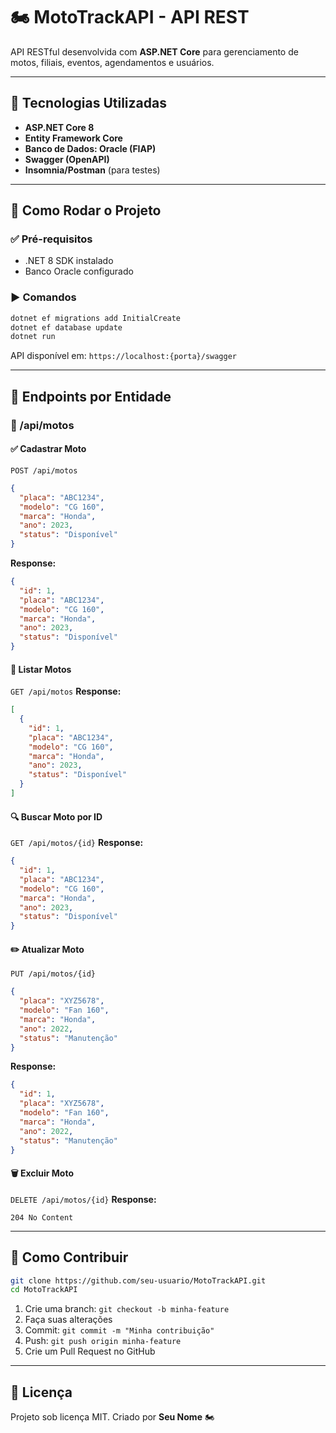 # 🏍️ MotoTrackAPI - API REST

API RESTful desenvolvida com **ASP.NET Core** para gerenciamento de motos, filiais, eventos, agendamentos e usuários.

---

## 📌 Tecnologias Utilizadas

* **ASP.NET Core 8**
* **Entity Framework Core**
* **Banco de Dados: Oracle (FIAP)**
* **Swagger (OpenAPI)**
* **Insomnia/Postman** (para testes)

---

## 🚀 Como Rodar o Projeto

### ✅ Pré-requisitos

* .NET 8 SDK instalado
* Banco Oracle configurado

### ▶️ Comandos

```bash
dotnet ef migrations add InitialCreate
dotnet ef database update
dotnet run
```

API disponível em: `https://localhost:{porta}/swagger`

---

## 🔻 Endpoints por Entidade

### 🛵 /api/motos

#### ✅ Cadastrar Moto

`POST /api/motos`

```json
{
  "placa": "ABC1234",
  "modelo": "CG 160",
  "marca": "Honda",
  "ano": 2023,
  "status": "Disponível"
}
```

**Response:**

```json
{
  "id": 1,
  "placa": "ABC1234",
  "modelo": "CG 160",
  "marca": "Honda",
  "ano": 2023,
  "status": "Disponível"
}
```

#### 🔎 Listar Motos

`GET /api/motos`
**Response:**

```json
[
  {
    "id": 1,
    "placa": "ABC1234",
    "modelo": "CG 160",
    "marca": "Honda",
    "ano": 2023,
    "status": "Disponível"
  }
]
```

#### 🔍 Buscar Moto por ID

`GET /api/motos/{id}`
**Response:**

```json
{
  "id": 1,
  "placa": "ABC1234",
  "modelo": "CG 160",
  "marca": "Honda",
  "ano": 2023,
  "status": "Disponível"
}
```

#### ✏️ Atualizar Moto

`PUT /api/motos/{id}`

```json
{
  "placa": "XYZ5678",
  "modelo": "Fan 160",
  "marca": "Honda",
  "ano": 2022,
  "status": "Manutenção"
}
```

**Response:**

```json
{
  "id": 1,
  "placa": "XYZ5678",
  "modelo": "Fan 160",
  "marca": "Honda",
  "ano": 2022,
  "status": "Manutenção"
}
```

#### 🗑️ Excluir Moto

`DELETE /api/motos/{id}`
**Response:**

```
204 No Content
```

---

## 📌 Como Contribuir

```bash
git clone https://github.com/seu-usuario/MotoTrackAPI.git
cd MotoTrackAPI
```

1. Crie uma branch: `git checkout -b minha-feature`
2. Faça suas alterações
3. Commit: `git commit -m "Minha contribuição"`
4. Push: `git push origin minha-feature`
5. Crie um Pull Request no GitHub

---

## 🪪 Licença

Projeto sob licença MIT. Criado por **Seu Nome** 🏍️
